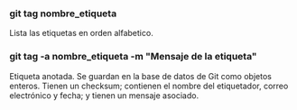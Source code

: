 ### git tag nombre_etiqueta
Lista las etiquetas en orden alfabetico.

### git tag -a nombre_etiqueta -m "Mensaje de la etiqueta"

Etiqueta anotada. Se guardan en la base de datos de Git como objetos enteros. Tienen un checksum; contienen el nombre del etiquetador, correo electrónico y fecha; y tienen un mensaje asociado.

